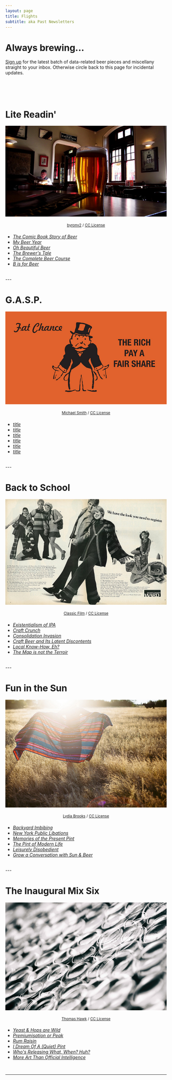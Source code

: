 ```yaml
---
layout: page
title: Flights
subtitle: aka Past Newsletters
---
```


# Always brewing...

<a href="http://eepurl.com/cj8urH" target="_blank">Sign up</a> for the latest batch of data-related beer pieces and miscellany straight to your inbox. Otherwise circle back to this page for incidental updates.

<br><br><br>


#  Lite Readin'

<p align="center">
    <img src="/flights/imgs/18-3/byronv2_beer lens world.jpg"><br><br>
  <sup><a href="https://www.flickr.com/photos/woolamaloo_gazette/13983821502/">byronv2</a> / <a href="https://creativecommons.org/licenses/by-nc/2.0/" target="_blank">CC License</a> </sup>
  <br>
</p>

* _[The Comic Book Story of Beer](http://endlesspint.com/2019-09-06-MxSxFx025-comic-book-story-beer)_
* _[My Beer Year](http://endlesspint.com/2019-09-20-MxSxFx026-my-beer-year)_
* _[Oh Beautiful Beer](http://endlesspint.com/link)_
* _[The Brewer's Tale](http://endlesspint.com/link)_
* _[The Complete Beer Course](http://endlesspint.com/link)_
* _[B is for Beer](http://endlesspint.com/link)_


<br>
---

#  G.A.S.P.

<p align="center">
    <img src="/flights/imgs/18-1/michaelsmith_Fat Chance Rich Pay.jpg"><br><br>
  <sup><a href="https://www.flickr.com/photos/mbransons/6217115877/">Michael Smith</a> / <a href="https://creativecommons.org/licenses/by/2.0/" target="_blank">CC License</a> </sup>
  <br>
</p>

* _[title](http://endlesspint.com/link)_
* _[title](http://endlesspint.com/link)_
* _[title](http://endlesspint.com/link)_
* _[title](http://endlesspint.com/link)_
* _[title](http://endlesspint.com/link)_
* _[title](http://endlesspint.com/link)_


<br>
---

#  Back to School

<p align="center">
    <img src="/flights/imgs/17-3/classicfilm_Back to School 69.jpg"><br><br>
  <sup><a href="https://www.flickr.com/photos/29069717@N02/12387746823/">Classic Film</a> / <a href="https://creativecommons.org/licenses/by-nc/2.0/" target="_blank">CC License</a> </sup>
  <br>
</p>

* _[Existentialism of IPA](http://endlesspint.com/2017-09-01-MxSxFx013-Existentialism-Of-IPA)_
* _[Craft Crunch](http://endlesspint.com/2017-09-15-MxSxFx014-Craft-Crunch)_
* _[Consolidation Invasion](http://endlesspint.com/2017-10-05-MxSxFx015-Consolidation-Invasion)_
* _[Craft Beer and Its Latent Discontents](http://endlesspint.com/2017-10-19-MxSxFx016-Craft-Beer-And-Its-Latent-Discontents)_
* _[Local Know-How, Eh?](http://endlesspint.com/2017-11-02-MxSxFx017-Local-Know-How-Eh)_
* _[The Map is not the Terroir](http://endlesspint.com/2017-11-16-MxSxFx018-The-Map-Is-Not-The-Terroir)_


<br>
---

#  Fun in the Sun

<p align="center">
    <img src="/flights/imgs/17-2/jaquiza_Golden Girl.jpg"><br><br>
  <sup><a href="https://www.flickr.com/photos/jaquiza/14781161934/">Lydia Brooks</a> / <a href="https://creativecommons.org/licenses/by-nc-nd/2.0/" target="_blank">CC License</a> </sup>
  <br>
</p>

* _[Backyard Imbibing](http://endlesspint.com/2017-05-03-MxSxFx007-Backyard-Imbibing)_
* _[New York Public Libations](http://endlesspint.com/2017-05-19-MxSxFx008-New-York-Public-Libations)_
* _[Memories of the Present Pint](http://endlesspint.com/2017-06-02-MxSxFx009-Mind-The-Pint)_
* _[The Pint of Modern Life](http://endlesspint.com/2017-07-03-MxSxFx010-Pub-Scrawl)_
* _[Leisurely Disobedient](http://endlesspint.com/2017-07-07-MxSxFx011-Leisurely-Disobedient)_
* _[Grow a Conversation with Sun & Beer](http://endlesspint.com/2017-07-21-MxSxFx012-Garden-Convo)_


<br>
---

# The Inaugural Mix Six

<p align="center">
    <img src="/flights/imgs/17-1/thomashawk_Beer Can House.jpg"><br><br>
  <sup><a href="https://www.flickr.com/photos/thomashawk/35445550463/">Thomas Hawk</a> / <a href="https://creativecommons.org/licenses/by-nc/2.0/" target="_blank">CC License</a> </sup>
  <br>
</p>

* _[Yeast & Hops are Wild](http://endlesspint.com/2017-01-11-MxSxFx001-yeast-and-hops-are-wild)_
* _[Premiumisation or Peak](http://endlesspint.com/2017-01-25-MxSxFx002-premiumisation-or-peak)_
* _[Rum Raisin](http://endlesspint.com/2017-02-08-MxSxFx003-Rum-Raisin/)_
* _[I Dream Of A (Quiet) Pint](http://endlesspint.com/2017-02-22-MxSxFx004-I-Dream-Of-A-Quiet-Pint/)_
* _[Who's Releasing What, When? Huh?](http://endlesspint.com/2017-03-08-MxSxFx005-Who-Releasing-What-When-Huh/)_
* _[More Art Than Official Intelligence](http://endlesspint.com/2017-03-22-MxSxFx006-More-Art-Than-Official-Intelligence/)_


<br>

---


<style type="text/css">
<!--
.display_archive {font-family: arial,verdana; font-size: 12px;}
.campaign {line-height: 125%; margin: 5px;}
//-->
</style>
<script language="javascript" src="//endlesspint.us14.list-manage.com/generate-js/?u=2bcb7588e60b55d3de7f33b21&fid=1577&show=10" type="text/javascript"></script>
